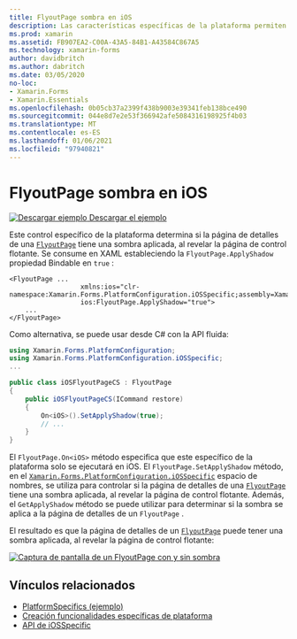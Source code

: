 ```yaml
---
title: FlyoutPage sombra en iOS
description: Las características específicas de la plataforma permiten consumir funcionalidad que solo está disponible en una plataforma específica, sin necesidad de implementar representadores o efectos personalizados. En este artículo se explica cómo consumir el específico de la plataforma iOS que controla si la página de detalles de un FlyoutPage tiene una sombra aplicada, al revelar la página de control flotante.
ms.prod: xamarin
ms.assetid: FB907EA2-C00A-43A5-84B1-A43584C867A5
ms.technology: xamarin-forms
author: davidbritch
ms.author: dabritch
ms.date: 03/05/2020
no-loc:
- Xamarin.Forms
- Xamarin.Essentials
ms.openlocfilehash: 0b05cb37a2399f438b9003e39341feb138bce490
ms.sourcegitcommit: 044e8d7e2e53f366942afe5084316198925f4b03
ms.translationtype: MT
ms.contentlocale: es-ES
ms.lasthandoff: 01/06/2021
ms.locfileid: "97940821"
---
```

# <a name="flyoutpage-shadow-on-ios"></a>FlyoutPage sombra en iOS

[![Descargar ejemplo](~/media/shared/download.png) Descargar el ejemplo](https://docs.microsoft.com/samples/xamarin/xamarin-forms-samples/userinterface-platformspecifics)

Este control específico de la plataforma determina si la página de detalles de una [`FlyoutPage`](xref:Xamarin.Forms.FlyoutPage) tiene una sombra aplicada, al revelar la página de control flotante. Se consume en XAML estableciendo la `FlyoutPage.ApplyShadow` propiedad Bindable en `true` :

```xaml
<FlyoutPage ...
                  xmlns:ios="clr-namespace:Xamarin.Forms.PlatformConfiguration.iOSSpecific;assembly=Xamarin.Forms.Core"
                  ios:FlyoutPage.ApplyShadow="true">
    ...
</FlyoutPage>
```

Como alternativa, se puede usar desde C# con la API fluida:

```csharp
using Xamarin.Forms.PlatformConfiguration;
using Xamarin.Forms.PlatformConfiguration.iOSSpecific;
...

public class iOSFlyoutPageCS : FlyoutPage
{
    public iOSFlyoutPageCS(ICommand restore)
    {
        On<iOS>().SetApplyShadow(true);
        // ...
    }
}
```

El `FlyoutPage.On<iOS>` método especifica que este específico de la plataforma solo se ejecutará en iOS. El `FlyoutPage.SetApplyShadow` método, en el [`Xamarin.Forms.PlatformConfiguration.iOSSpecific`](xref:Xamarin.Forms.PlatformConfiguration.iOSSpecific) espacio de nombres, se utiliza para controlar si la página de detalles de una [`FlyoutPage`](xref:Xamarin.Forms.FlyoutPage) tiene una sombra aplicada, al revelar la página de control flotante. Además, el `GetApplyShadow` método se puede utilizar para determinar si la sombra se aplica a la página de detalles de un `FlyoutPage` .

El resultado es que la página de detalles de un [`FlyoutPage`](xref:Xamarin.Forms.FlyoutPage) puede tener una sombra aplicada, al revelar la página de control flotante:

[![Captura de pantalla de un FlyoutPage con y sin sombra](flyoutpage-shadow-images/shadow.png "FlyoutPage con y sin sombra")](flyoutpage-shadow-images/shadow-large.png#lightbox "FlyoutPage con y sin sombra")

## <a name="related-links"></a>Vínculos relacionados

- [PlatformSpecifics (ejemplo)](https://docs.microsoft.com/samples/xamarin/xamarin-forms-samples/userinterface-platformspecifics)
- [Creación funcionalidades específicas de plataforma](~/xamarin-forms/platform/platform-specifics/index.md#creating-platform-specifics)
- [API de iOSSpecific](xref:Xamarin.Forms.PlatformConfiguration.iOSSpecific)
